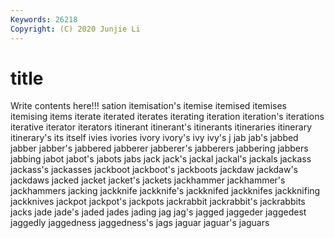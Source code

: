 ```yaml
---
Keywords: 26218
Copyright: (C) 2020 Junjie Li
---
```


# title

Write contents here!!!
sation 
itemisation's 
itemise 
itemised 
itemises 
itemising
items 
iterate 
iterated 
iterates 
iterating 
iteration 
iteration's 
iterations 
iterative 
iterator
iterators 
itinerant 
itinerant's 
itinerants 
itineraries 
itinerary 
itinerary's 
its 
itself 
ivies
ivories 
ivory 
ivory's 
ivy 
ivy's 
j 
jab 
jab's 
jabbed 
jabber
jabber's 
jabbered 
jabberer 
jabberer's 
jabberers 
jabbering 
jabbers 
jabbing 
jabot 
jabot's
jabots 
jabs 
jack 
jack's 
jackal 
jackal's 
jackals 
jackass 
jackass's 
jackasses
jackboot 
jackboot's 
jackboots 
jackdaw 
jackdaw's 
jackdaws 
jacked 
jacket 
jacket's 
jackets
jackhammer 
jackhammer's 
jackhammers 
jacking 
jackknife 
jackknife's 
jackknifed 
jackknifes 
jackknifing 
jackknives
jackpot 
jackpot's 
jackpots 
jackrabbit 
jackrabbit's 
jackrabbits 
jacks 
jade 
jade's 
jaded
jades 
jading 
jag 
jag's 
jagged 
jaggeder 
jaggedest 
jaggedly 
jaggedness 
jaggedness's
jags 
jaguar 
jaguar's 
jaguars 
